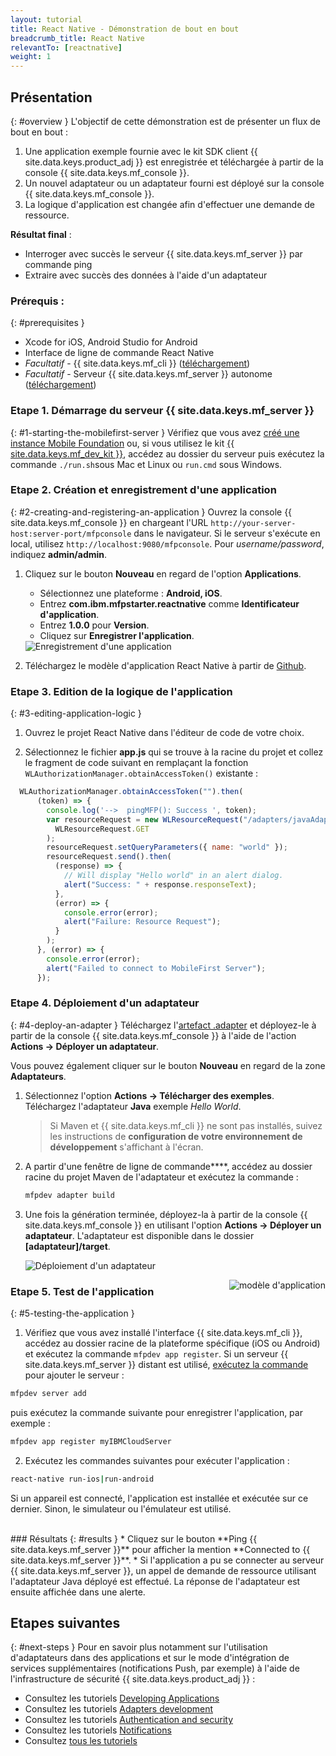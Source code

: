 ```yaml
---
layout: tutorial
title: React Native - Démonstration de bout en bout
breadcrumb_title: React Native
relevantTo: [reactnative]
weight: 1
---
```

<!-- NLS_CHARSET=UTF-8 -->
## Présentation
{: #overview }
L'objectif de cette démonstration est de présenter un flux de bout en bout :

1. Une application exemple fournie avec le kit SDK client {{ site.data.keys.product_adj }} est enregistrée et téléchargée à partir de la console {{ site.data.keys.mf_console }}.
2. Un nouvel adaptateur ou un adaptateur fourni est déployé sur la console {{ site.data.keys.mf_console }}.  
3. La logique d'application est changée afin d'effectuer une demande de ressource.

**Résultat final** :

* Interroger avec succès le serveur {{ site.data.keys.mf_server }} par commande ping
* Extraire avec succès des données à l'aide d'un adaptateur

### Prérequis :
{: #prerequisites }
* Xcode for iOS, Android Studio for Android
* Interface de ligne de commande React Native
* *Facultatif* - {{ site.data.keys.mf_cli }}  ([téléchargement]({{site.baseurl}}/downloads))
* *Facultatif* - Serveur {{ site.data.keys.mf_server }} autonome ([téléchargement]({{site.baseurl}}/downloads))

### Etape 1. Démarrage du serveur {{ site.data.keys.mf_server }}
{: #1-starting-the-mobilefirst-server }
Vérifiez que vous avez [créé une instance Mobile Foundation](../../ibmcloud/using-mobile-foundation) ou, si vous utilisez le kit [{{ site.data.keys.mf_dev_kit }}](../../installation-configuration/development/mobilefirst), accédez au dossier du serveur puis exécutez la commande `./run.sh`sous Mac et Linux ou `run.cmd` sous Windows.

### Etape 2. Création et enregistrement d'une application
{: #2-creating-and-registering-an-application }
Ouvrez la console {{ site.data.keys.mf_console }} en chargeant l'URL `http://your-server-host:server-port/mfpconsole` dans le navigateur. Si le serveur s'exécute en local, utilisez `http://localhost:9080/mfpconsole`. Pour
*username/password*, indiquez **admin/admin**.

1. Cliquez sur le bouton **Nouveau** en regard de l'option **Applications**.
    * Sélectionnez une plateforme : **Android, iOS**.
    * Entrez **com.ibm.mfpstarter.reactnative** comme **Identificateur d'application**.
    * Entrez **1.0.0** pour **Version**.
    * Cliquez sur **Enregistrer l'application**.

    <img class="gifplayer" alt="Enregistrement d'une application" src="register-an-application-reactnative.png"/>

2. Téléchargez le modèle d'application React Native à partir de [Github](https://github.ibm.com/MFPSamples/MFPStarterReactNative).

### Etape 3. Edition de la logique de l'application
{: #3-editing-application-logic }
1. Ouvrez le projet React Native dans l'éditeur de code de votre choix.

2. Sélectionnez le fichier **app.js** qui se trouve à la racine du projet et collez le fragment de code suivant en remplaçant la fonction `WLAuthorizationManager.obtainAccessToken()` existante :

```javascript
  WLAuthorizationManager.obtainAccessToken("").then(
      (token) => {
        console.log('-->  pingMFP(): Success ', token);
        var resourceRequest = new WLResourceRequest("/adapters/javaAdapter/resource/greet/",
          WLResourceRequest.GET
        );
        resourceRequest.setQueryParameters({ name: "world" });
        resourceRequest.send().then(
          (response) => {
            // Will display "Hello world" in an alert dialog.
            alert("Success: " + response.responseText);
          },
          (error) => {
            console.error(error);
            alert("Failure: Resource Request");
          }
        );
      }, (error) => {
        console.error(error);
        alert("Failed to connect to MobileFirst Server");
      });
```

### Etape 4. Déploiement d'un adaptateur
{: #4-deploy-an-adapter }
Téléchargez l'[artefact .adapter](../javaAdapter.adapter) et déployez-le à partir de la console {{ site.data.keys.mf_console }} à l'aide de l'action **Actions → Déployer un adaptateur**.

Vous pouvez également cliquer sur le bouton **Nouveau** en regard de la zone **Adaptateurs**.  

1. Sélectionnez l'option **Actions → Télécharger des exemples**. Téléchargez l'adaptateur **Java** exemple *Hello World*.

    >Si Maven et {{ site.data.keys.mf_cli }} ne sont pas installés, suivez les instructions de **configuration de votre environnement de développement** s'affichant à l'écran.

2. A partir d'une fenêtre de ligne de commande****, accédez au dossier racine du projet Maven de l'adaptateur et exécutez la commande :

    ```bash
    mfpdev adapter build
    ```

3. Une fois la génération terminée, déployez-la à partir de la console {{ site.data.keys.mf_console }} en utilisant l'option **Actions → Déployer un adaptateur**. L'adaptateur est disponible dans le dossier **[adaptateur]/target**.

    <img class="gifplayer" alt="Déploiement d'un adaptateur" src="create-an-adapter.png"/>   


<img src="reactnativeQuickStart.png" alt="modèle d'application" style="float:right"/>

### Etape 5. Test de l'application
{: #5-testing-the-application }
1.  Vérifiez que vous avez installé l'interface {{ site.data.keys.mf_cli }}, accédez au dossier racine de la plateforme spécifique (iOS ou Android) et exécutez la commande `mfpdev app register`. Si un serveur {{ site.data.keys.mf_server }} distant est utilisé, [exécutez la commande](../../application-development/using-mobilefirst-cli-to-manage-mobilefirst-artifacts/#add-a-new-server-instance) pour ajouter le serveur :
```bash
mfpdev server add
```
puis exécutez la commande suivante pour enregistrer l'application, par exemple :
```bash
mfpdev app register myIBMCloudServer
```
2. Exécutez les commandes suivantes pour exécuter l'application :
```bash
react-native run-ios|run-android
```

Si un appareil est connecté, l'application est installée et exécutée sur ce dernier. Sinon, le simulateur ou l'émulateur est utilisé.

<br clear="all"/>
### Résultats
{: #results }
* Cliquez sur le bouton **Ping {{ site.data.keys.mf_server }}** pour afficher la mention **Connected to {{ site.data.keys.mf_server }}**.
* Si l'application a pu se connecter au serveur {{ site.data.keys.mf_server }}, un appel de demande de ressource utilisant l'adaptateur Java déployé est effectué. La réponse de l'adaptateur est ensuite affichée dans une alerte.

## Etapes suivantes
{: #next-steps }
Pour en savoir plus notamment sur l'utilisation d'adaptateurs dans des applications et sur le mode d'intégration de services supplémentaires (notifications Push, par exemple) à l'aide de l'infrastructure de sécurité {{ site.data.keys.product_adj }} :

- Consultez les tutoriels [Developing Applications](../../application-development/)
- Consultez les tutoriels [Adapters development](../../adapters/)
- Consultez les tutoriels [Authentication and security](../../authentication-and-security/)
- Consultez les tutoriels [Notifications](../../notifications/)
- Consultez [tous les tutoriels](../../all-tutorials)
